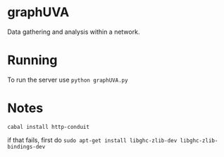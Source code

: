graphUVA
========
Data gathering and analysis within a network.

Running
=======
To run the server use `python graphUVA.py`

Notes
=====
`cabal install http-conduit`

if that fails, first do 
`sudo apt-get install libghc-zlib-dev libghc-zlib-bindings-dev`




